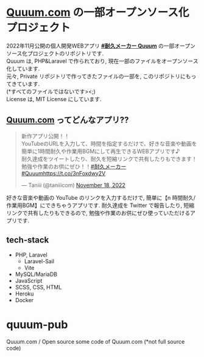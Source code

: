 # [Quuum.com](https://quuum.com) の一部オープンソース化プロジェクト
2022年11月公開の個人開発WEBアプリ [**#耐久メーカー Quuum**](https://quuum.com) の一部オープンソース化プロジェクトのリポジトリです.  
Quuum は, PHP&Laravel で作られており, 現在一部のファイルをオープンソース化しています.  
元々, Private リポジトリで作ってきたファイルの一部を, このリポジトリにもってきています.  
(\*すべてのファイルではないです><;)  
License は, MIT License にしています.  
## [Quuum.com](https://quuum.com) ってどんなアプリ??
<blockquote class="twitter-tweet" data-lang="en"><p lang="ja" dir="ltr">新作アプリ公開！！<br>YouTubeのURLを入力して、時間を指定するだけで、好きな音楽や動画を簡単に1時間耐久や作業用BGMにして再生できるWEBアプリです♪<br>耐久達成をツイートしたり、耐久を短縮リンクで共有したりもできます！<br>勉強や作業のお供にぜひ！！<a href="https://twitter.com/hashtag/%E8%80%90%E4%B9%85%E3%83%A1%E3%83%BC%E3%82%AB%E3%83%BC?src=hash&amp;ref_src=twsrc%5Etfw">#耐久メーカー</a> <a href="https://twitter.com/hashtag/Quuum?src=hash&amp;ref_src=twsrc%5Etfw">#Quuum</a><a href="https://t.co/3nFoxdwy2V">https://t.co/3nFoxdwy2V</a></p>&mdash; Taniii (@taniiicom) <a href="https://twitter.com/taniiicom/status/1593522035300651008?ref_src=twsrc%5Etfw">November 18, 2022</a></blockquote> <script async src="https://platform.twitter.com/widgets.js" charset="utf-8"></script>
  
好きな音楽や動画の YouTube のリンクを入力するだけで, 簡単に【n 時間耐久/作業用BGM】にできちゃうアプリです. 耐久達成を Twitter で報告したり, 短縮リンクで共有したりもできるので, 勉強や作業のお供にぜひ使っていただけるアプリです.  

## tech-stack
- PHP, Laravel
  - Laravel-Sail
  - Vite
- MySQL/MariaDB
- JavaScript
- SCSS, CSS, HTML
- Heroku
- Docker
  
# quuum-pub
Quuum.com / Open source some code of Quuum.com (*not full source code)
